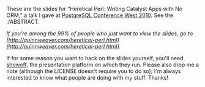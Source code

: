 These are the slides for “Heretical Perl: Writing Catalyst Apps with No ORM,” a talk I gave at [PostgreSQL Conference West 2010](https://www.postgresqlconference.org/2010/west).  See the ./ABSTRACT.

_If you're among the 99% of people who just want to view the slides, go to [http://quinnweaver.com/heretical-perl.html](http://quinnweaver.com/heretical-perl.html)._

If for some reason you want to hack on the slides yourself, you'll need [showoff](http://github.com/schacon/showoff), the presentation platform on which they run.  Please also drop me a note (although the LICENSE doesn't require you to do so); I'm always interested to know what people are doing with my stuff.  Thanks!
